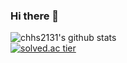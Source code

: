 ### Hi there 👋

<!--
**chhs2131/chhs2131** is a ✨ _special_ ✨ repository because its `README.md` (this file) appears on your GitHub profile.

Here are some ideas to get you started:

- 🔭 I’m currently working on ...
- 🌱 I’m currently learning ...
- 👯 I’m looking to collaborate on ...
- 🤔 I’m looking for help with ...
- 💬 Ask me about ...
- 📫 How to reach me: ...
- 😄 Pronouns: ...
- ⚡ Fun fact: ...
-->

![chhs2131's github stats](https://github-readme-stats.vercel.app/api?username=chhs2131&show_icons=true)  
[![solved.ac tier](http://mazassumnida.wtf/api/generate_badge?boj=chhs2131)](https://solved.ac/chhs2131)  

